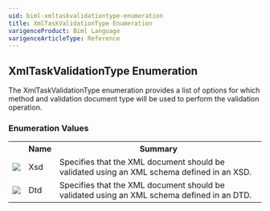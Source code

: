```yaml
---
uid: biml-xmltaskvalidationtype-enumeration
title: XmlTaskValidationType Enumeration
varigenceProduct: Biml Language
varigenceArticleType: Reference
---
```


## XmlTaskValidationType Enumeration<div class="LanguageSummary"><div class ="SummaryItem">The XmlTaskValidationType enumeration provides a list of options for which method and validation document type will be used to perform the validation operation.</div></div><div class="EnumValueGroup">### Enumeration Values<table id="EnumValue" class="MemberList"><tbody><tr><th class="MemberTypeIconColumnHeader">&nbsp;</th><th class="MemberNameColumnHeader">Name</th><th class="MemberSummaryColumnHeader">Summary</th></tr><tr class="cd0"><td align="center" class="MemberTypeIcon"><img src="enumValue.png"></img></td><td class="MemberName">Xsd</td><td class="MemberSummary"><div class ="SummaryItem">Specifies that the XML document should be validated using an XML schema defined in an XSD.</div></td></tr><tr class="cd1"><td align="center" class="MemberTypeIcon"><img src="enumValue.png"></img></td><td class="MemberName">Dtd</td><td class="MemberSummary"><div class ="SummaryItem">Specifies that the XML document should be validated using an XML schema defined in an DTD.</div></td></tr></tbody></table></div>